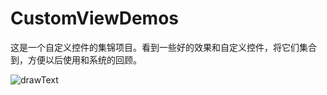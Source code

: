 # CustomViewDemos
这是一个自定义控件的集锦项目。看到一些好的效果和自定义控件，将它们集合到，方便以后使用和系统的回顾。

![drawText](http://img.blog.csdn.net/20170523172757417?watermark/2/text/aHR0cDovL2Jsb2cuY3Nkbi5uZXQvd2FuZ3hpYW9jaGVuZzE2/font/5a6L5L2T/fontsize/400/fill/I0JBQkFCMA==/dissolve/70/gravity/SouthEast)